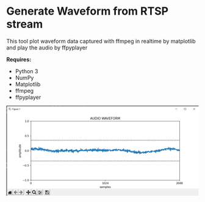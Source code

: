 Generate Waveform from RTSP stream
==================================

This tool plot waveform data captured with ffmpeg in realtime by matplotlib and play the audio by ffpyplayer

**Requires:**
- Python 3
- NumPy
- Matplotlib
- ffmpeg
- ffpyplayer

<img src = 'waveform.png'>
